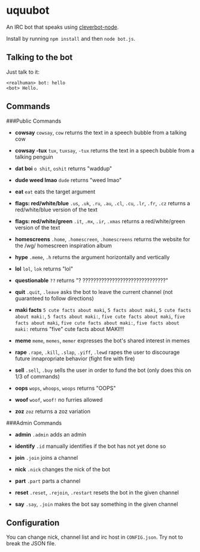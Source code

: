 # uquubot
An IRC bot that speaks using [cleverbot-node](https://github.com/fojas/cleverbot-node).

Install by running `npm install` and then `node bot.js`.

## Talking to the bot
Just talk to it:

    <realhuman> bot: hello
    <bot> Hello.

## Commands

###Public Commands

- **cowsay** `cowsay`, `cow` returns the text in a speech bubble from a talking cow

- **cowsay -tux** `tux`, `tuxsay`, `-tux` returns the text in a speech bubble from a talking penguin

- **dat boi** `o shit`, `oshit` returns "waddup"

- **dude weed lmao** `dude` returns "weed lmao"

- **eat** `eat` eats the target argument

- **flags: red/white/blue** `.us`, `.uk`, `.ru`, `.au`, `.cl`, `.cu`, `.lr`, `.fr`, `.cz` returns a red/white/blue version of the text

- **flags: red/white/green** `.it`, `.mx`, `.ir`, `.xmas` returns a red/white/green version of the text

- **homescreens** `.home`, `.homescreen`, `.homescreens` returns the website for the /wg/ homescreen inspiration album

- **hype** `.meme`, `.h` returns the argument horizontally and vertically

- **lol** `lol`, `lok` returns "lol"

- **questionable** `??` returns "? ???????????????????????????????"

- **quit** `.quit`, `.leave` asks the bot to leave the current channel (not guaranteed to follow directions)

- **maki facts** `5 cute facts about maki`, `5 facts about maki`, `5 cute facts about maki:`, `5 facts about maki:`, `five cute facts about maki`, `five facts about maki`, `five cute facts about maki:`, `five facts about maki:` returns "five" cute facts about MAKI!!!

- **meme** `meme`, `memes`, `memer` expresses the bot's shared interest in memes

- **rape** `.rape`, `.kill`, `.slap`, `.yiff`, `.lewd` rapes the user to discourage future innapropriate behavior (fight fire with fire)

- **sell** `.sell`, `.buy` sells the user in order to fund the bot (only does this on 1/3 of commands)

- **oops** `wops`, `whoops`, `woops` returns "OOPS"

- **woof** `woof`, `woof!` no furries allowed

- **zoz** `zoz` returns a zoz variation

###Admin Commands

- **admin** `.admin` adds an admin

- **identify** `.id` manually identifies if the bot has not yet done so

- **join** `.join` joins a channel

- **nick** `.nick` changes the nick of the bot

- **part** `.part` parts a channel

- **reset** `.reset`, `.rejoin`, `.restart` resets the bot in the given channel

- **say** `.say`, `.join` makes the bot say something in the given channel

## Configuration
You can change nick, channel list and irc host in `CONFIG.json`. Try not to break the JSON file.
